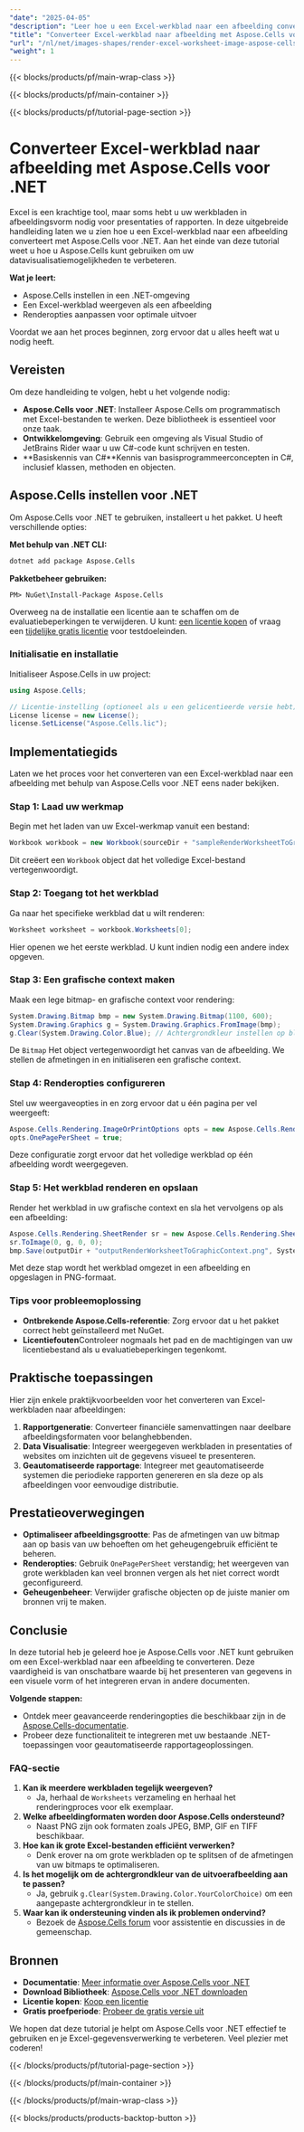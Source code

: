 ```yaml
---
"date": "2025-04-05"
"description": "Leer hoe u een Excel-werkblad naar een afbeelding converteert met Aspose.Cells voor .NET. Deze handleiding behandelt de installatie, renderingopties en praktische toepassingen."
"title": "Converteer Excel-werkblad naar afbeelding met Aspose.Cells voor .NET&#58; een complete handleiding"
"url": "/nl/net/images-shapes/render-excel-worksheet-image-aspose-cells-net/"
"weight": 1
---
```


{{< blocks/products/pf/main-wrap-class >}}

{{< blocks/products/pf/main-container >}}

{{< blocks/products/pf/tutorial-page-section >}}


# Converteer Excel-werkblad naar afbeelding met Aspose.Cells voor .NET

Excel is een krachtige tool, maar soms hebt u uw werkbladen in afbeeldingsvorm nodig voor presentaties of rapporten. In deze uitgebreide handleiding laten we u zien hoe u een Excel-werkblad naar een afbeelding converteert met Aspose.Cells voor .NET. Aan het einde van deze tutorial weet u hoe u Aspose.Cells kunt gebruiken om uw datavisualisatiemogelijkheden te verbeteren.

**Wat je leert:**
- Aspose.Cells instellen in een .NET-omgeving
- Een Excel-werkblad weergeven als een afbeelding
- Renderopties aanpassen voor optimale uitvoer

Voordat we aan het proces beginnen, zorg ervoor dat u alles heeft wat u nodig heeft.

## Vereisten

Om deze handleiding te volgen, hebt u het volgende nodig:
- **Aspose.Cells voor .NET**: Installeer Aspose.Cells om programmatisch met Excel-bestanden te werken. Deze bibliotheek is essentieel voor onze taak.
- **Ontwikkelomgeving**: Gebruik een omgeving als Visual Studio of JetBrains Rider waar u uw C#-code kunt schrijven en testen.
- **Basiskennis van C#**Kennis van basisprogrammeerconcepten in C#, inclusief klassen, methoden en objecten.

## Aspose.Cells instellen voor .NET

Om Aspose.Cells voor .NET te gebruiken, installeert u het pakket. U heeft verschillende opties:

**Met behulp van .NET CLI:**

```bash
dotnet add package Aspose.Cells
```

**Pakketbeheer gebruiken:**

```shell
PM> NuGet\Install-Package Aspose.Cells
```

Overweeg na de installatie een licentie aan te schaffen om de evaluatiebeperkingen te verwijderen. U kunt: [een licentie kopen](https://purchase.aspose.com/buy) of vraag een [tijdelijke gratis licentie](https://purchase.aspose.com/temporary-license/) voor testdoeleinden.

### Initialisatie en installatie

Initialiseer Aspose.Cells in uw project:

```csharp
using Aspose.Cells;

// Licentie-instelling (optioneel als u een gelicentieerde versie hebt)
License license = new License();
license.SetLicense("Aspose.Cells.lic");
```

## Implementatiegids

Laten we het proces voor het converteren van een Excel-werkblad naar een afbeelding met behulp van Aspose.Cells voor .NET eens nader bekijken.

### Stap 1: Laad uw werkmap

Begin met het laden van uw Excel-werkmap vanuit een bestand:

```csharp
Workbook workbook = new Workbook(sourceDir + "sampleRenderWorksheetToGraphicContext.xlsx");
```

Dit creëert een `Workbook` object dat het volledige Excel-bestand vertegenwoordigt.

### Stap 2: Toegang tot het werkblad

Ga naar het specifieke werkblad dat u wilt renderen:

```csharp
Worksheet worksheet = workbook.Worksheets[0];
```

Hier openen we het eerste werkblad. U kunt indien nodig een andere index opgeven.

### Stap 3: Een grafische context maken

Maak een lege bitmap- en grafische context voor rendering:

```csharp
System.Drawing.Bitmap bmp = new System.Drawing.Bitmap(1100, 600);
System.Drawing.Graphics g = System.Drawing.Graphics.FromImage(bmp);
g.Clear(System.Drawing.Color.Blue); // Achtergrondkleur instellen op blauw
```

De `Bitmap` Het object vertegenwoordigt het canvas van de afbeelding. We stellen de afmetingen in en initialiseren een grafische context.

### Stap 4: Renderopties configureren

Stel uw weergaveopties in en zorg ervoor dat u één pagina per vel weergeeft:

```csharp
Aspose.Cells.Rendering.ImageOrPrintOptions opts = new Aspose.Cells.Rendering.ImageOrPrintOptions();
opts.OnePagePerSheet = true;
```

Deze configuratie zorgt ervoor dat het volledige werkblad op één afbeelding wordt weergegeven.

### Stap 5: Het werkblad renderen en opslaan

Render het werkblad in uw grafische context en sla het vervolgens op als een afbeelding:

```csharp
Aspose.Cells.Rendering.SheetRender sr = new Aspose.Cells.Rendering.SheetRender(worksheet, opts);
sr.ToImage(0, g, 0, 0);
bmp.Save(outputDir + "outputRenderWorksheetToGraphicContext.png", System.Drawing.Imaging.ImageFormat.Png);
```

Met deze stap wordt het werkblad omgezet in een afbeelding en opgeslagen in PNG-formaat.

### Tips voor probleemoplossing

- **Ontbrekende Aspose.Cells-referentie**: Zorg ervoor dat u het pakket correct hebt geïnstalleerd met NuGet.
- **Licentiefouten**Controleer nogmaals het pad en de machtigingen van uw licentiebestand als u evaluatiebeperkingen tegenkomt.

## Praktische toepassingen

Hier zijn enkele praktijkvoorbeelden voor het converteren van Excel-werkbladen naar afbeeldingen:

1. **Rapportgeneratie**: Converteer financiële samenvattingen naar deelbare afbeeldingsformaten voor belanghebbenden.
2. **Data Visualisatie**: Integreer weergegeven werkbladen in presentaties of websites om inzichten uit de gegevens visueel te presenteren.
3. **Geautomatiseerde rapportage**: Integreer met geautomatiseerde systemen die periodieke rapporten genereren en sla deze op als afbeeldingen voor eenvoudige distributie.

## Prestatieoverwegingen

- **Optimaliseer afbeeldingsgrootte**: Pas de afmetingen van uw bitmap aan op basis van uw behoeften om het geheugengebruik efficiënt te beheren.
- **Renderopties**: Gebruik `OnePagePerSheet` verstandig; het weergeven van grote werkbladen kan veel bronnen vergen als het niet correct wordt geconfigureerd.
- **Geheugenbeheer**: Verwijder grafische objecten op de juiste manier om bronnen vrij te maken.

## Conclusie

In deze tutorial heb je geleerd hoe je Aspose.Cells voor .NET kunt gebruiken om een Excel-werkblad naar een afbeelding te converteren. Deze vaardigheid is van onschatbare waarde bij het presenteren van gegevens in een visuele vorm of het integreren ervan in andere documenten.

**Volgende stappen:**
- Ontdek meer geavanceerde renderingopties die beschikbaar zijn in de [Aspose.Cells-documentatie](https://reference.aspose.com/cells/net/).
- Probeer deze functionaliteit te integreren met uw bestaande .NET-toepassingen voor geautomatiseerde rapportageoplossingen.

### FAQ-sectie

1. **Kan ik meerdere werkbladen tegelijk weergeven?**
   - Ja, herhaal de `Worksheets` verzameling en herhaal het renderingproces voor elk exemplaar.
2. **Welke afbeeldingformaten worden door Aspose.Cells ondersteund?**
   - Naast PNG zijn ook formaten zoals JPEG, BMP, GIF en TIFF beschikbaar.
3. **Hoe kan ik grote Excel-bestanden efficiënt verwerken?**
   - Denk erover na om grote werkbladen op te splitsen of de afmetingen van uw bitmaps te optimaliseren.
4. **Is het mogelijk om de achtergrondkleur van de uitvoerafbeelding aan te passen?**
   - Ja, gebruik `g.Clear(System.Drawing.Color.YourColorChoice)` om een aangepaste achtergrondkleur in te stellen.
5. **Waar kan ik ondersteuning vinden als ik problemen ondervind?**
   - Bezoek de [Aspose.Cells forum](https://forum.aspose.com/c/cells/9) voor assistentie en discussies in de gemeenschap.

## Bronnen
- **Documentatie**: [Meer informatie over Aspose.Cells voor .NET](https://reference.aspose.com/cells/net/)
- **Download Bibliotheek**: [Aspose.Cells voor .NET downloaden](https://releases.aspose.com/cells/net/)
- **Licentie kopen**: [Koop een licentie](https://purchase.aspose.com/buy)
- **Gratis proefperiode**: [Probeer de gratis versie uit](https://releases.aspose.com/cells/net/)

We hopen dat deze tutorial je helpt om Aspose.Cells voor .NET effectief te gebruiken en je Excel-gegevensverwerking te verbeteren. Veel plezier met coderen!

{{< /blocks/products/pf/tutorial-page-section >}}

{{< /blocks/products/pf/main-container >}}

{{< /blocks/products/pf/main-wrap-class >}}

{{< blocks/products/products-backtop-button >}}